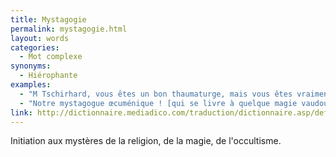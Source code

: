 ```yaml
---
title: Mystagogie
permalink: mystagogie.html
layout: words
categories:
  - Mot complexe
synonyms:
  - Hiérophante
examples:
  - "M Tschirhard, vous êtes un bon thaumaturge, mais vous êtes vraiment meilleur en mystagogie qu'en maths..."
  - "Notre mystagogue œcuménique ! [qui se livre à quelque magie vaudoue ]"
link: http://dictionnaire.mediadico.com/traduction/dictionnaire.asp/definition/mystagogie/2007
---
```


Initiation aux mystères de la religion, de la magie, de l'occultisme.
